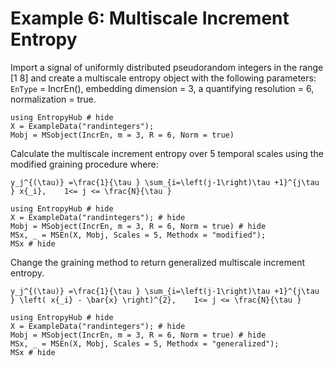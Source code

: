 # Example 6: Multiscale Increment Entropy

Import a signal of uniformly distributed pseudorandom integers in the range [1 8] and
create a multiscale entropy object with the following parameters:
`EnType` = IncrEn(), embedding dimension = 3, a quantifying resolution = 6, normalization = true.

```@example
using EntropyHub # hide
X = ExampleData("randintegers");
Mobj = MSobject(IncrEn, m = 3, R = 6, Norm = true)
```

Calculate the multiscale increment entropy over 5 temporal scales using the modified
graining procedure where:

``y_j^{(\tau)} =\frac{1}{\tau } \sum_{i=\left(j-1\right)\tau +1}^{j\tau } x{_i},    1<= j <= \frac{N}{\tau }``


```@example
using EntropyHub # hide
X = ExampleData("randintegers"); # hide
Mobj = MSobject(IncrEn, m = 3, R = 6, Norm = true) # hide
MSx, _ = MSEn(X, Mobj, Scales = 5, Methodx = "modified");
MSx # hide
```

Change the graining method to return generalized multiscale increment entropy.

``y_j^{(\tau)} =\frac{1}{\tau } \sum_{i=\left(j-1\right)\tau +1}^{j\tau } \left( x{_i} - \bar{x} \right)^{2},    1<= j <= \frac{N}{\tau }``


```@example
using EntropyHub # hide
X = ExampleData("randintegers"); # hide
Mobj = MSobject(IncrEn, m = 3, R = 6, Norm = true) # hide
MSx, _ = MSEn(X, Mobj, Scales = 5, Methodx = "generalized");
MSx # hide
```
